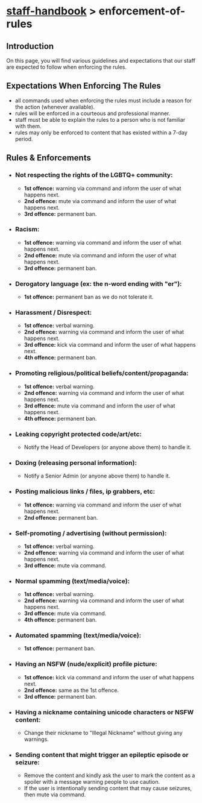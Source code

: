 # [staff-handbook](../../README.md) > enforcement-of-rules

## Introduction
On this page, you will find various guidelines and expectations that our staff are expected to follow when enforcing the rules.

## Expectations When Enforcing The Rules
- all commands used when enforcing the rules must include a reason for the action (whenever available).
- rules will be enforced in a courteous and professional manner.
- staff must be able to explain the rules to a person who is not familiar with them.
- rules may only be enforced to content that has existed within a 7-day period.

## Rules & Enforcements
- ### Not respecting the rights of the LGBTQ+ community:
    - **1st offence:** warning via command and inform the user of what happens next.
    - **2nd offence:** mute via command and inform the user of what happens next.
    - **3rd offence:** permanent ban.

- ### Racism:
    - **1st offence:** warning via command and inform the user of what happens next.
    - **2nd offence:** mute via command and inform the user of what happens next.
    - **3rd offence:** permanent ban.

- ### Derogatory language (ex: the n-word ending with "er"):
    - **1st offence:** permanent ban as we do not tolerate it.

- ### Harassment / Disrespect:
    - **1st offence:** verbal warning.
    - **2nd offence:** warning via command and inform the user of what happens next.
    - **3rd offence:** kick via command and inform the user of what happens next.
    - **4th offence:** permanent ban.

- ### Promoting religious/political beliefs/content/propaganda:
    - **1st offence:** verbal warning.
    - **2nd offence:** warning via command and inform the user of what happens next.
    - **3rd offence:** mute via command and inform the user of what happens next.
    - **4th offence:** permanent ban.

- ### Leaking copyright protected code/art/etc:
    - Notify the Head of Developers (or anyone above them) to handle it.

- ### Doxing (releasing personal information):
    - Notify a Senior Admin (or anyone above them) to handle it.

- ### Posting malicious links / files, ip grabbers, etc:
    - **1st offence:** warning via command and inform the user of what happens next.
    - **2nd offence:** permanent ban.

- ### Self-promoting / advertising (without permission):
    - **1st offence:** verbal warning.
    - **2nd offence:** warning via command and inform the user of what happens next.
    - **3rd offence:** mute via command.

- ### Normal spamming (text/media/voice):
    - **1st offence:** verbal warning.
    - **2nd offence:** warning via command and inform the user of what happens next.
    - **3rd offence:** mute via command.
    - **4th offence:** permanent ban.

- ### Automated spamming (text/media/voice):
    - **1st offence:** permanent ban.

- ### Having an NSFW (nude/explicit) profile picture:
    - **1st offence:** kick via command and inform the user of what happens next.
    - **2nd offence:** same as the 1st offence.
    - **3rd offence:** permanent ban.

- ### Having a nickname containing unicode characters or NSFW content:
    - Change their nickname to "Illegal Nickname" without giving any warnings.

- ### Sending content that might trigger an epileptic episode or seizure:
    - Remove the content and kindly ask the user to mark the content as a spoiler with a message warning people to use caution.
    - If the user is intentionally sending content that may cause seizures, then mute via command.
